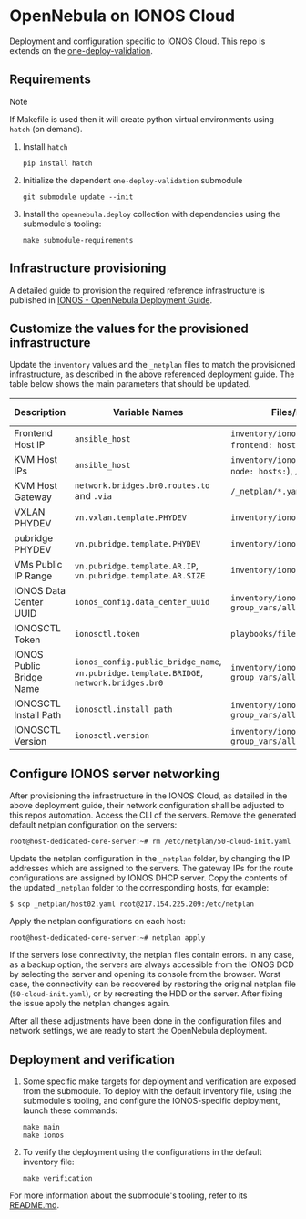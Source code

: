 # OpenNebula on IONOS Cloud

Deployment and configuration specific to IONOS Cloud. This repo is extends on the [one-deploy-validation](https://github.com/OpenNebula/one-deploy-validation).

## Requirements

> [!NOTE]
> If Makefile is used then it will create python virtual environments using `hatch` (on demand).

1. Install `hatch`

   ```shell
   pip install hatch
   ```

1. Initialize the dependent `one-deploy-validation` submodule

   ```shell
   git submodule update --init
   ```

1. Install the `opennebula.deploy` collection with dependencies using the submodule's tooling:

   ```shell
   make submodule-requirements
   ```

## Infrastructure provisioning

A detailed guide to provision the required reference infrastructure is published in [IONOS - OpenNebula Deployment Guide](https://docs.google.com/document/d/e/2PACX-1vR7fsXGSXHoKeeFGbM92KLCNDqa0PFOQEQL1iDwYsMct6lIAbAll46kJ4V33CdBcuic80ax-84mynqC/pub).

## Customize the values for the provisioned infrastructure

Update the `inventory` values and the `_netplan` files to match the provisioned infrastructure, as described in the above referenced deployment guide. The table below shows the main parameters that should be updated.

| Description                                 | Variable Names                      | Files/Location                                      | Change is Mandatory/Optional |
|---------------------------------------------|-------------------------------------|-----------------------------------------------------|--------------------|
| Frontend Host IP                            | `ansible_host`                      | `inventory/ionos.yml` (under `frontend: hosts:`)    | Mandatory         |
| KVM Host IPs                            | `ansible_host`                      | `inventory/ionos.yml` (under `node: hosts:`), `/_netplan/*.yaml`    | Mandatory         |
| KVM Host Gateway                            | `network.bridges.br0.routes.to` and `.via`                      | `/_netplan/*.yaml`    | Mandatory         |
| VXLAN PHYDEV                                 | `vn.vxlan.template.PHYDEV`          | `inventory/ionos.yml`                               | Mandatory         |
| pubridge PHYDEV                              | `vn.pubridge.template.PHYDEV`       | `inventory/ionos.yml`                               | Mandatory      |
| VMs Public IP Range                        | `vn.pubridge.template.AR.IP`, `vn.pubridge.template.AR.SIZE` | `inventory/ionos.yml`           | Mandatory                    |
| IONOS Data Center UUID                      | `ionos_config.data_center_uuid`     | `inventory/ionos.yml`, `group_vars/all.yml`         | Mandatory         |
| IONOSCTL Token                             | `ionosctl.token`                    | `playbooks/files/.ionosctl_token` | Mandatory         |
| IONOS Public Bridge Name                    | `ionos_config.public_bridge_name`, `vn.pubridge.template.BRIDGE`, `network.bridges.br0`   | `inventory/ionos.yml`, `group_vars/all.yml`         | Optional         |
| IONOSCTL Install Path                       | `ionosctl.install_path`             | `inventory/ionos.yml`, `group_vars/all.yml`         | Optional          |
| IONOSCTL Version                            | `ionosctl.version`                  | `inventory/ionos.yml`, `group_vars/all.yml`         | Optional          |

## Configure IONOS server networking

After provisioning the infrastructure in the IONOS Cloud, as detailed in the above deployment guide, their network configuration shall be adjusted to this repos automation. Access the CLI of the servers. Remove the generated default netplan configuration on the servers:

```shell
root@host-dedicated-core-server:~# rm /etc/netplan/50-cloud-init.yaml
```

Update the netplan configuration in the `_netplan` folder, by changing the IP addresses which are assigned to the servers. The gateway IPs for the route configurations are assigned by IONOS DHCP server. Copy the contents of the updated `_netplan` folder to the corresponding hosts, for example:

```shell
$ scp _netplan/host02.yaml root@217.154.225.209:/etc/netplan
```

Apply the netplan configurations on each host:

```shell
root@host-dedicated-core-server:~# netplan apply
```

If the servers lose connectivity, the netplan files contain errors. In any case, as a backup option, the servers are always accessible from the IONOS DCD by selecting the server and opening its console from the browser. Worst case, the connectivity can be recovered by restoring the original netplan file (`50-cloud-init.yaml`), or by recreating the HDD or the server. After fixing the issue apply the netplan changes again.

After all these adjustments have been done in the configuration files and network settings, we are ready to start the OpenNebula deployment.

## Deployment and verification

1. Some specific make targets for deployment and verification are exposed from the submodule. To deploy with the default inventory file, using the submodule's tooling, and configure the IONOS-specific deployment, launch these commands:

   ```shell
   make main
   make ionos
   ```

1. To verify the deployment using the configurations in the default inventory file:

   ```shell
   make verification
   ```

For more information about the submodule's tooling, refer to its [README.md](https://github.com/OpenNebula/one-deploy-validation/blob/master/README.md).

